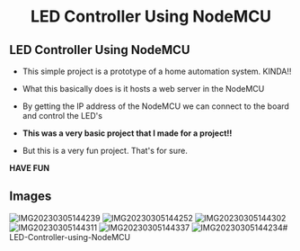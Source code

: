 <h1 align="center">LED Controller Using NodeMCU</h1>

## LED Controller Using NodeMCU

- This simple project is a prototype of a home automation system. KINDA!!

- What this basically does is it hosts a web server in the NodeMCU 

- By getting the IP address of the NodeMCU we can connect to the board and control the LED's 

- **This was a very basic project that I made for a project!!**

- But this is a very fun project. That's for sure.

**HAVE FUN**

## Images

![IMG20230305144239](https://user-images.githubusercontent.com/65855605/223183315-ecbfb053-a4b5-4ce3-999f-d11f1b37cbe9.jpg)
![IMG20230305144252](https://user-images.githubusercontent.com/65855605/223183345-d8bc6308-1a3f-4e58-a5b2-fb7ff3a4a66d.jpg)
![IMG20230305144302](https://user-images.githubusercontent.com/65855605/223183365-cdb27dff-512b-44ce-8371-394294db337e.jpg)
![IMG20230305144311](https://user-images.githubusercontent.com/65855605/223183381-e9273c73-3663-4a27-9e85-b6ee4bb1cae7.jpg)
![IMG20230305144337](https://user-images.githubusercontent.com/65855605/223183407-4b4d3f50-f877-4fb5-9cde-039ee5d961a6.jpg)
![IMG20230305144234](https://user-images.githubusercontent.com/65855605/223183423-be1429fe-58a1-40fc-81d4-273dcbea52dd.jpg)#   L E D - C o n t r o l l e r - u s i n g - N o d e M C U  
 